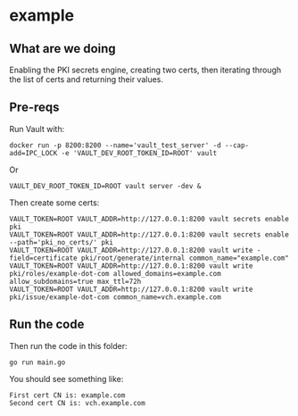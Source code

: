 # example

## What are we doing

Enabling the PKI secrets engine, creating two certs, then iterating through the list of certs and returning their values.

## Pre-reqs

Run Vault with:

```
docker run -p 8200:8200 --name='vault_test_server' -d --cap-add=IPC_LOCK -e 'VAULT_DEV_ROOT_TOKEN_ID=ROOT' vault
```

Or

```
VAULT_DEV_ROOT_TOKEN_ID=ROOT vault server -dev &
```

Then create some certs:

```
VAULT_TOKEN=ROOT VAULT_ADDR=http://127.0.0.1:8200 vault secrets enable pki
VAULT_TOKEN=ROOT VAULT_ADDR=http://127.0.0.1:8200 vault secrets enable --path='pki_no_certs/' pki
VAULT_TOKEN=ROOT VAULT_ADDR=http://127.0.0.1:8200 vault write -field=certificate pki/root/generate/internal common_name="example.com"
VAULT_TOKEN=ROOT VAULT_ADDR=http://127.0.0.1:8200 vault write pki/roles/example-dot-com allowed_domains=example.com allow_subdomains=true max_ttl=72h
VAULT_TOKEN=ROOT VAULT_ADDR=http://127.0.0.1:8200 vault write pki/issue/example-dot-com common_name=vch.example.com
```

## Run the code

Then run the code in this folder:

```
go run main.go
```

You should see something like:

```
First cert CN is: example.com
Second cert CN is: vch.example.com
```